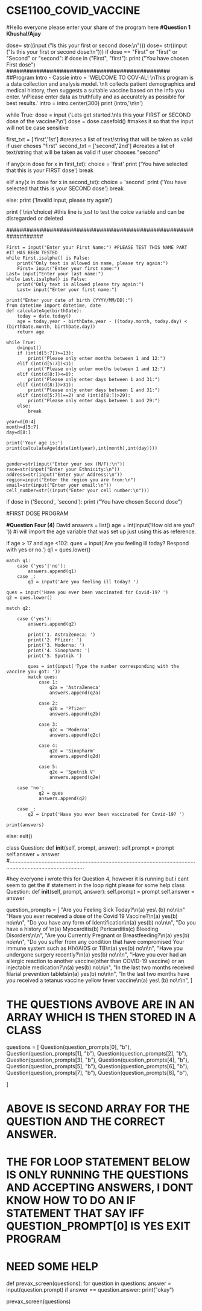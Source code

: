 # CSE1100_COVID_VACCINE

#Hello everyone please enter your share of 
the program here
**#Question 1 Khushal/Ajay**

dose= str((input ("Is this your first or second dose:\n")))
dose= str((input ("Is this your first or second dose:\n")))
if dose == "First" or "first" or "Second" or "second":
    if dose in ("First", "first"):
        print ("You have chosen First dose")
#################################################
##Program Intro - Cassie
intro = 'WELCOME TO COV-AL! \nThis program is a data collection and analysis model. \nIt collects patient demographics and medical history, then suggests a suitable vaccine based on the info you enter. \nPlease enter data as truthfully and as accurately as possible for best results.'
intro = intro.center(300)
print (intro,'\n\n')

while True:
  dose = input ('Lets get started.\nIs this your FIRST or SECOND dose of the vaccine?\n')
  dose = dose.casefold() #makes it so that the input will not be case sensitive

  first_txt = ['first','1st'] #creates a list of text/string that will be taken as valid if user choses "first" 
  second_txt = ['second','2nd'] #creates a list of text/string that will be taken as valid if user chooses "second"
 
  if any(x in dose for x in first_txt):
    choice = 'first'
    print ('You have selected that this is your FIRST dose')
    break

  elif any(x in dose for x in second_txt):
    choice = 'second' 
    print ('You have selected that this is your SECOND dose')
    break

  else:
    print ('Invalid input, please try again') 

print ('\n\n'choice) #this line is just to test the coice variable and can be disregarded or deleted

###################################################################


    First = input("Enter your First Name:") #PLEASE TEST THIS NAME PART #IT HAS BEEN TESTED
    while First.isalpha() is False:
        print("Only text is allowed in name, please try again:")
        First= input("Enter your first name:")
    Last= input("Enter your last name:")
    while Last.isalpha() is False:
        print("Only text is allowed please try again:")
        Last= input("Enter your first name:")
    
    print("Enter your date of birth (YYYY/MM/DD):")
    from datetime import datetime, date
    def calculateAge(birthDate):
        today = date.today()
        age = today.year - birthDate.year - ((today.month, today.day) < (birthDate.month, birthDate.day))
        return age

    while True:
        d=input()
        if (int(d[5:7])>=13):
            print("Please only enter months between 1 and 12:")
        elif (int(d[5:7])<1):
            print("Please only enter months between 1 and 12:")
        elif (int(d[8:])<=0):
            print("Please only enter days between 1 and 31:")
        elif (int(d[8:])>31):
            print("Please only enter days between 1 and 31:")
        elif (int(d[5:7])==2) and (int(d[8:])>29):
            print("Please only enter days between 1 and 29:")
        else:
            break
    
    year=d[0:4]
    month=d[5:7]
    day=d[8:]

    print('Your age is:')
    print(calculateAge(date(int(year),int(month),int(day))))


    gender=str(input("Enter your sex (M/F):\n"))
    race=str(input("Enter your Ethnicity:\n"))
    address=str(input("Enter your Address:\n"))
    region=input("Enter the region you are from:\n")
    email=str(input("Enter your email:\n"))
    cell_number=str((input("Enter your cell number:\n")))
    
if dose in ('Second', 'second'):
    print ("You have chosen Second dose")
    
#FIRST DOSE PROGRAM


**#Question Four (4)** David
answers = list()
age = int(input('How old are you? ')) #i will import the age variable that was set up just using this as reference.

if age > 17 and age <102:
    ques = input('Are you feeling ill today? Respond with yes or no.')
    q1 = ques.lower()

    match q1:
        case ('yes'|'no'):
            answers.append(q1)
        case _:
            q1 = input('Are you feeling ill today? ')

    ques = input('Have you ever been vaccinated for Covid-19? ')
    q2 = ques.lower()

    match q2:

        case ('yes'):
            answers.append(q2)
            
            print('1. AstraZeneca: ')
            print('2. Pfizer: ')
            print('3. Moderna: ')
            print('4. Sinopharm: ')
            print('5. Sputnik ')
                  
            ques = int(input('Type the number corresponding with the vaccine you got: '))
            match ques:
                case 1:
                    q2a = 'AstraZeneca'
                    answers.append(q2a)
                    
                case 2:
                    q2b = 'Pfizer'
                    answers.append(q2b)
                    
                case 3:
                    q2c = 'Moderna'
                    answers.append(q2c)

                case 4:
                    q2d = 'Sinopharm'
                    answers.append(q2d)

                case 5:
                    q2e = 'Sputnik V'
                    answers.append(q2e)
        
        case 'no':
                q2 = ques
                answers.append(q2)
                
        case _:
            q2 = input('Have you ever been vaccinated for Covid-19? ')

    print(answers)
else:
    exit()

class Question:
     def __init__(self, prompt, answer):
          self.prompt = prompt
          self.answer = answer
#.............................................................................................................................................................................

#hey everyone i wrote this for Question 4, however it is running but i cant seem to get the if statement in the loop right please for some help
class Question:
     def __init__(self, prompt, answer):
          self.prompt = prompt
          self.answer = answer

question_prompts = [
     "Are you Feeling Sick Today?\n(a) yes\ (b) no\n\n"
    "Have you ever received a dose of the Covid 19 Vaccine?\n(a) yes\(b) no\n\n",
    "Do you have any form of Identification\n(a) yes\(b) no\n\n",
    "Do you have a history of \n(a) Myocarditis\(b) Pericarditis\(c) Bleeding Disorders\n\n",
    "Are you Currently Pregnant or Breastfeeding?\n(a) yes\(b) no\n\n",
    "Do you suffer from any condition that have compromised Your immune system such as HIV/AIDS or TB\n(a) yes\(b) no\n\n",
    "Have you undergone surgery recently?\n(a) yes\(b) no\n\n",
    "Have you ever had an allergic reaction to another vaccine(other than COVID-19 vaccine) or an injectable medication?\n(a) yes\(b) no\n\n",
    "In the last two months  received filarial prevention tablets\n(a) yes\(b) no\n\n",
    "In the last two months have you received a tetanus vaccine yellow fever vaccine\n(a) yes\ (b) no\n\n",
  ]
# THE QUESTIONS AVBOVE ARE IN AN ARRAY WHICH IS THEN STORED IN A CLASS

questions = [
     Question(question_prompts[0], "b"),
     Question(question_prompts[1], "b"),
     Question(question_prompts[2], "b"),
     Question(question_prompts[3], "b"),
     Question(question_prompts[4], "b"),
     Question(question_prompts[5], "b"),
     Question(question_prompts[6], "b"),
     Question(question_prompts[7], "b"),
     Question(question_prompts[8], "b"),
     
]

# ABOVE IS SECOND ARRAY FOR THE QUESTION AND THE CORRECT ANSWER.

# THE FOR LOOP STATEMENT BELOW IS ONLY RUNNING THE QUESTIONS AND ACCEPTING ANSWERS, I DONT KNOW HOW TO DO AN IF STATEMENT THAT SAY IFF QUESTION_PROMPT[0] IS YES EXIT PROGRAM
# NEED SOME HELP
     

def prevax_screen(questions):
     for question in questions:
          answer = input(question.prompt)
          if answer == question.answer:
              print("okay")
 

prevax_screen(questions)
